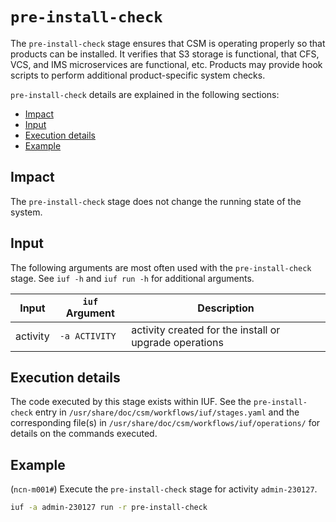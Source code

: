 # `pre-install-check`

The `pre-install-check` stage ensures that CSM is operating properly so that products can be installed. It verifies that S3 storage is functional, that CFS, VCS, and IMS microservices are functional, etc. Products may
provide hook scripts to perform additional product-specific system checks.

`pre-install-check` details are explained in the following sections:

- [Impact](#impact)
- [Input](#input)
- [Execution details](#execution-details)
- [Example](#example)

## Impact

The `pre-install-check` stage does not change the running state of the system.

## Input

The following arguments are most often used with the `pre-install-check` stage. See `iuf -h` and `iuf run -h` for additional arguments.

| Input           | `iuf` Argument | Description                                            |
| --------------- | -------------- | ------------------------------------------------------ |
| activity        | `-a ACTIVITY`  | activity created for the install or upgrade operations |

## Execution details

The code executed by this stage exists within IUF. See the `pre-install-check` entry in `/usr/share/doc/csm/workflows/iuf/stages.yaml` and the corresponding file(s) in `/usr/share/doc/csm/workflows/iuf/operations/`
for details on the commands executed.

## Example

(`ncn-m001#`) Execute the `pre-install-check` stage for activity `admin-230127`.

```bash
iuf -a admin-230127 run -r pre-install-check
```
